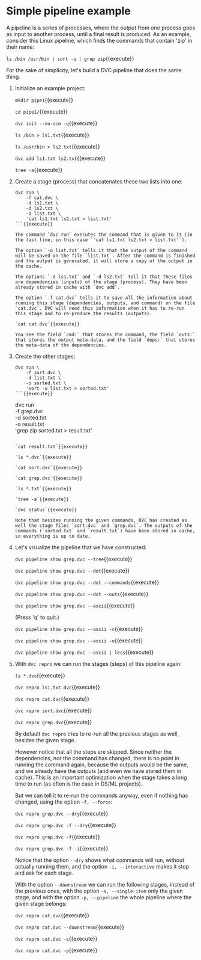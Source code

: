 # Simple pipeline example

A pipeline is a series of processes, where the output from one process
goes as input to another process, until a final result is produced. As
an example, consider this Linux pipeline, which finds the commands
that contain 'zip' in their name:

`ls /bin /usr/bin | sort -u | grep zip`{{execute}}

For the sake of simplicity, let's build a DVC pipeline that does the
same thing.

1. Initialize an example project:

   `mkdir pipe1`{{execute}}
   
   `cd pipe1/`{{execute}}
   
   `dvc init --no-scm -q`{{execute}}
      
   `ls /bin > ls1.txt`{{execute}}
   
   `ls /usr/bin > ls2.txt`{{execute}}
   
   `dvc add ls1.txt ls2.txt`{{execute}}
   
   `tree -a`{{execute}}

2. Create a stage (process) that concatenates these two lists into
   one:
   
   ```
   dvc run \
       -f cat.dvc \
       -d ls1.txt \
       -d ls2.txt \
       -o list.txt \
       'cat ls1.txt ls2.txt > list.txt'
   ```{{execute}}
   
   The command `dvc run` executes the command that is given to it (in
   the last line, in this case `'cat ls1.txt ls2.txt > list.txt'`).
   
   The option `-o list.txt` tells it that the output of the command
   will be saved on the file `list.txt`. After the command is finished
   and the output is generated, it will store a copy of the output in
   the cache.
   
   The options `-d ls1.txt` and `-d ls2.txt` tell it that these files
   are dependencies (inputs) of the stage (process). They have been
   already stored in cache with `dvc add`.
   
   The option `-f cat.dvc` tells it to save all the information about
   running this stage (dependencies, outputs, and command) on the file
   `cat.dvc`. DVC will need this information when it has to re-run
   this stage and to re-produce the results (outputs).
   
   `cat cat.dvc`{{execute}}
   
   You see the field `cmd:` that stores the command, the field `outs:`
   that stores the output meta-data, and the field `deps:` that stores
   the meta-data of the dependencies.
   
3. Create the other stages:

   ```
   dvc run \
       -f sort.dvc \
       -d list.txt \
       -o sorted.txt \
       'sort -u list.txt > sorted.txt'
   ```{{execute}}

   ```
   dvc run \
       -f grep.dvc \
       -d sorted.txt \
       -o result.txt \
       'grep zip sorted.txt > result.txt'
   ```{{execute}}

   `cat result.txt`{{execute}}
   
   `ls *.dvc`{{execute}}
   
   `cat sort.dvc`{{execute}}
   
   `cat grep.dvc`{{execute}}
   
   `ls *.txt`{{execute}}
   
   `tree -a`{{execute}}
   
   `dvc status`{{execute}}
   
   Note that besides running the given commands, DVC has created as
   well the stage files `sort.dvc` and `grep.dvc`. The outputs of the
   commands (`sorted.txt` and `result.txt`) have been stored in cache,
   so everything is up to date.

4. Let's visualize the pipeline that we have constructed:

   `dvc pipeline show grep.dvc --tree`{{execute}}

   `dvc pipeline show grep.dvc --dot`{{execute}}
   
   `dvc pipeline show grep.dvc --dot --commands`{{execute}}
   
   `dvc pipeline show grep.dvc --dot --outs`{{execute}}
   
   `dvc pipeline show grep.dvc --ascii`{{execute}}
   
   (Press 'q' to quit.)
   
   `dvc pipeline show grep.dvc --ascii -c`{{execute}}
   
   `dvc pipeline show grep.dvc --ascii -o`{{execute}}
   
   `dvc pipeline show grep.dvc --ascii | less`{{execute}}

5. With `dvc repro` we can run the stages (steps) of this pipeline
   again:
   
   `ls *.dvc`{{execute}}
   
   `dvc repro ls1.txt.dvc`{{execute}}
   
   `dvc repro cat.dvc`{{execute}}
   
   `dvc repro sort.dvc`{{execute}}
   
   `dvc repro grep.dvc`{{execute}}
   
   By default `dvc repro` tries to re-run all the previous stages as
   well, besides the given stage.
   
   However notice that all the steps are skipped. Since neither the
   dependencies, nor the command has changed, there is no point in
   running the command again, because the outputs would be the same,
   and we already have the outputs (and even we have stored them in
   cache). This is an important optimization when the stage takes a
   long time to run (as often is the case in DS/ML projects).
   
   But we can tell it to re-run the commands anyway, even if nothing
   has changed, using the option `-f, --force`:
   
   `dvc repro grep.dvc --dry`{{execute}}
   
   `dvc repro grep.dvc -f --dry`{{execute}}
   
   `dvc repro grep.dvc -f`{{execute}}
   
   `dvc repro grep.dvc -f -i`{{execute}}

   Notice that the option `--dry` shows what commands will run,
   without actually running them, and the option `-i, --interactive`
   makes it stop and ask for each stage.
   
   With the option `--downstream` we can run the following stages,
   instead of the previous ones, with the option `-s, --single-item`
   only the given stage, and with the option `-p, --pipeline` the
   whole pipeline where the given stage belongs:
   
   `dvc repro cat.dvc`{{execute}}
   
   `dvc repro cat.dvc --downstream`{{execute}}

   `dvc repro cat.dvc -s`{{execute}}

   `dvc repro cat.dvc -p`{{execute}}

